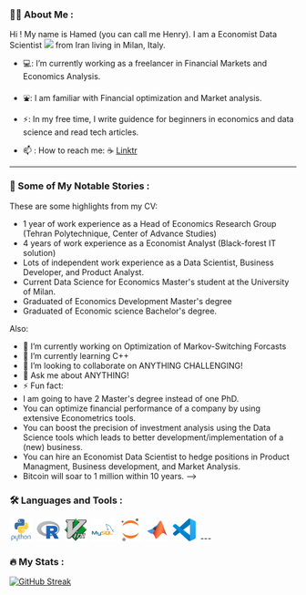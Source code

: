 ### :man_technologist: About Me :

Hi ! My name is Hamed (you can call me Henry). I am a Economist Data Scientist <img src="https://media.giphy.com/media/WUlplcMpOCEmTGBtBW/giphy.gif" width="30"> from Iran living in Milan, Italy.

- 💻: I’m currently working as a freelancer in Financial Markets and Economics Analysis.

- ⛲: I am familiar with Financial optimization and Market analysis.

- ⚡: In my free time, I write guidence for beginners in economics and data science and read tech articles.

- :mailbox: : How to reach me: ☕ [Linktr](https://linktr.ee/hameddavoodi)

---
### 📑 Some of My Notable Stories :

These are some highlights from my CV:

- 1 year of work experience as a Head of Economics Research Group (Tehran Polytechnique, Center of Advance Studies)
- 4 years of work experience as a Economist Analyst (Black-forest IT solution)
- Lots of independent work experience as a Data Scientist, Business Developer, and Product Analyst.
- Current Data Science for Economics Master's student at the University of Milan.
- Graduated of Economics Development Master's degree
- Graduated of Economic science Bachelor's degree. 

Also:

- 🔭 I’m currently working on Optimization of Markov-Switching Forcasts
- 🌱 I’m currently learning C++
- 👯 I’m looking to collaborate on ANYTHING CHALLENGING!
- 💬 Ask me about ANYTHING!
- ⚡ Fun fact:
- I am going to have 2 Master's degree instead of one PhD.
- You can optimize financial performance of a company by using extensive Econometrics tools.
- You can boost the precision of investment analysis using the Data Science tools which leads to better development/implementation of a (new) business.
- You can hire an Economist Data Scientist to hedge positions in Product Managment, Business development, and Market Analysis. 
- Bitcoin will soar to 1 million within 10 years.
-->

### :hammer_and_wrench: Languages and Tools :

<div>
    <img src="https://github.com/devicons/devicon/blob/master/icons/python/python-original-wordmark.svg" title="Python"  alt="Python" width="40" height="40"/>&nbsp;
    <img src="https://github.com/devicons/devicon/blob/master/icons/r/r-original.svg" title="R"  alt="R" width="40" height="40"/>&nbsp;
    <img src="https://github.com/devicons/devicon/blob/master/icons/vim/vim-original.svg" title="vim"  alt="vim" width="40" height="40"/>&nbsp;
    <img src="https://github.com/devicons/devicon/blob/master/icons/mysql/mysql-original-wordmark.svg" title="MySQL"  alt="MySQL" width="40" height="40"/>&nbsp;
    <img src="https://github.com/devicons/devicon/blob/master/icons/jupyter/jupyter-original.svg" title="vim"  alt="vim" width="40" height="40"/>&nbsp;
    <img src="https://github.com/devicons/devicon/blob/master/icons/matlab/matlab-original.svg" title="vim"  alt="vim" width="40" height="40"/>&nbsp;
    <img src="https://github.com/devicons/devicon/blob/master/icons/vscode/vscode-original.svg" title="vim"  alt="vim" width="40" height="40"/>&nbsp;
---

### :fire: My Stats :
[![GitHub Streak](http://github-readme-streak-stats.herokuapp.com?user=hameddavodi&theme=dark&background=000000)](https://git.io/streak-stats)
  
